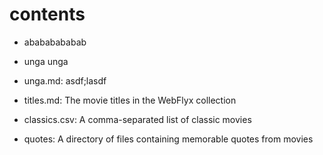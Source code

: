 # contents
- abababababab
- unga unga

- unga.md: asdf;lasdf
- titles.md: The movie titles in the WebFlyx collection
- classics.csv: A comma-separated list of classic movies
- quotes: A directory of files containing memorable quotes from movies
